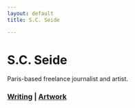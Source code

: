 ```yaml
---
layout: default
title: S.C. Seide

---
```


# S.C. Seide

Paris-based freelance journalist and artist.

### [Writing](/pages/writing.md) | [Artwork](/pages/artwork.md)
